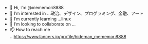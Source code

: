 - 👋 Hi, I’m @mememori8888
- 👀 I’m interested in ...政治、デザイン、プログラミング、金融、アート
- 🌱 I’m currently learning ...linux
- 💞️ I’m looking to collaborate on ...
- 📫 How to reach me ...https://www.lancers.jp/profile/hideman_mememori8888

<!---
mememori8888/mememori8888 is a ✨ special ✨ repository because its `README.md` (this file) appears on your GitHub profile.
You can click the Preview link to take a look at your changes.
--->
